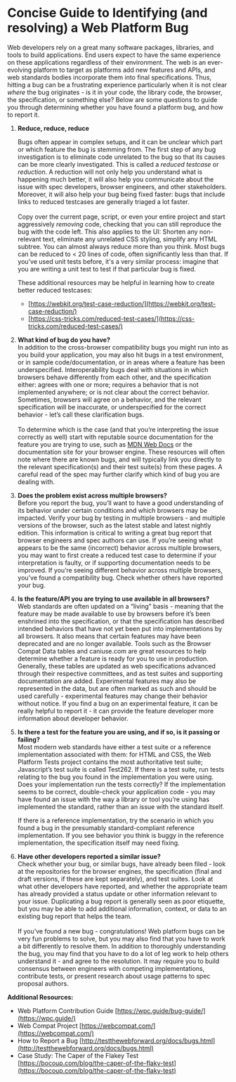 # Concise Guide to Identifying (and resolving) a Web Platform Bug

Web developers rely on a great many software packages, libraries, and tools to build applications. End users expect to have the same experience on these applications regardless of their environment. The web is an ever-evolving platform to target as platforms add new features and APIs, and web standards bodies incorporate them into final specifications. Thus, hitting a bug can be a frustrating experience particularly when it is not clear _where_ the bug originates - is it in your code, the library code, the browser, the specification, or something else? Below are some questions to guide you through determining whether you have found a platform bug, and how to report it.



1. **Reduce, reduce, reduce**

    Bugs often appear in complex setups, and it can be unclear which part or which feature the bug is stemming from. The first step of any bug investigation is to eliminate code unrelated to the bug so that its causes can be more clearly investigated. This is called a _reduced testcase_ or _reduction_. A reduction will not only help you understand what is happening much better, it will also help you communicate about the issue with spec developers, browser engineers, and other stakeholders. Moreover, it will also help your bug being fixed faster: bugs that include links to reduced testcases are generally triaged a lot faster.  \
 \
Copy over the current page, script, or even your entire project and start aggressively *removing* code, checking that you can still reproduce the bug with the code left. This also applies to the UI: Shorten any non-relevant text, eliminate any unrelated CSS styling, simplify any HTML subtree. You can almost always reduce more than you think. Most bugs can be reduced to &lt; 20 lines of code, often significantly less than that. If you’ve used unit tests before, it's a very similar process: imagine that you are writing a unit test to test if that particular bug is fixed.  



    These additional resources may be helpful in learning how to create better reduced testcases: 
	* [https://webkit.org/test-case-reduction/](https://webkit.org/test-case-reduction/)
   * [https://css-tricks.com/reduced-test-cases/](https://css-tricks.com/reduced-test-cases/) 


2. **What kind of bug do you have?** \
In addition to the cross-browser compatibility bugs you might run into as you build your application, you may also hit bugs in a test environment, or in sample code/documentation, or in areas where a feature has been underspecified. Interoperability bugs deal with situations in which browsers behave differently from each other, and the specification either: agrees with one or more; requires a behavior that is not implemented anywhere; or is not clear about the correct behavior. Sometimes, browsers will agree on a behavior, and the relevant specification will be inaccurate, or underspecified for the correct behavior - let’s call these clarification bugs. \
 \
To determine which is the case (and that you’re interpreting the issue correctly as well) start with reputable source documentation for the feature you are trying to use, such as [MDN Web Docs](https://github.com/mdn/content) or the documentation site for your browser engine. These resources will often note where there are known bugs, and will typically link you directly to the relevant specification(s) and their test suite(s) from these pages. A careful read of the spec may further clarify which kind of bug you are dealing with. 

3. **Does the problem exist across multiple browsers?** \
Before you report the bug, you’ll want to have a good understanding of its behavior under certain conditions and which browsers may be impacted. Verify your bug by testing in multiple browsers - and multiple versions of the browser, such as the latest stable and latest nightly edition. This information is critical to writing a great bug report that browser engineers and spec authors can use. If you’re seeing what appears to be the same (incorrect) behavior across multiple browsers, you may want to first create a reduced test case to determine if your interpretation is faulty, or if supporting documentation needs to be improved. If you’re seeing different behavior across multiple browsers, you’ve found a compatibility bug. Check whether others have reported your bug.  
  

4. **Is the feature/API you are trying to use available in all browsers?** \
Web standards are often updated on a “living” basis - meaning that the feature may be made available to use by browsers before it’s been enshrined into the specification, or that the specification has described intended behaviors that have not yet been put into implementations by all browsers. It also means that certain features may have been deprecated and are no longer available. Tools such as the Browser Compat Data tables and caniuse.com are great resources to help determine whether a feature is ready for you to use in production. Generally, these tables are updated as web specifications advanced through their respective committees, and as test suites and supporting documentation are added. Experimental features may also be represented in the data, but are often marked as such and should be used carefully - experimental features may change their behavior without notice. If you find a bug on an experimental feature, it can be really helpful to report it - it can provide the feature developer more information about developer behavior. 

5. **Is there a test for the feature you are using, and if so, is it passing or failing?** \
Most modern web standards have either a test suite or a reference implementation associated with them: for HTML and CSS, the Web Platform Tests project contains the most authoritative test suite; Javascript’s test suite is called Test262. If there is a test suite, run tests relating to the bug you found in the implementation you were using.   Does your implementation run the tests correctly? If the implementation seems to be correct, double-check your application code - you may have found an issue with the way a library or tool you’re using has implemented the standard, rather than an issue with the standard itself.  


    If there is a reference implementation, try the scenario in which you found a bug in the presumably standard-compliant reference implementation. If you see behavior you think is buggy in the reference implementation, the specification itself may need fixing. 


6. **Have other developers reported a similar issue?** \
Check whether your bug, or similar bugs, have already been filed - look at the repositories for the browser engines, the specification (final and draft versions, if these are kept separately), and test suites. Look at what other developers have reported, and whether the appropriate team has already provided a status update or other information relevant to your issue. Duplicating a bug report is generally seen as poor etiquette, but you may be able to add additional information, context, or data to an existing bug report that helps the team.   \
 \
If you’ve found a new bug - congratulations! Web platform bugs can be very fun problems to solve, but you may also find that you have to work a bit differently to resolve them. In addition to thoroughly understanding the bug, you may find that you have to do a lot of leg work to help others understand it - and agree to the resolution. It may require you to build consensus between engineers with competing implementations, contribute tests, or present research about usage patterns to spec proposal authors. 

**Additional Resources:**



* Web Platform Contribution Guide [https://wpc.guide/bug-guide/](https://wpc.guide/)
* Web Compat Project [https://webcompat.com/](https://webcompat.com/)
* How to Report a Bug [http://testthewebforward.org/docs/bugs.html](http://testthewebforward.org/docs/bugs.html)
* Case Study: The Caper of the Flakey Test [https://bocoup.com/blog/the-caper-of-the-flaky-test](https://bocoup.com/blog/the-caper-of-the-flaky-test)
